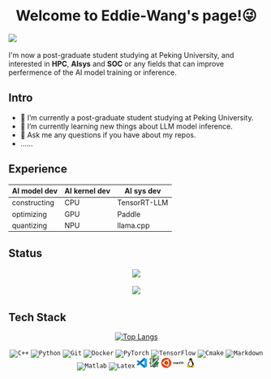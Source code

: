 <div align="center"> <h1>Welcome to Eddie-Wang's page!😜</h1></div>  

![](https://komarev.com/ghpvc/?username=Eddie-Wang1120)
                        
I'm now a post-graduate student studying at Peking University, and interested in **HPC**, **AIsys** and **SOC** or any fields that can improve perfermence of the AI model training or inference.   

## Intro

- 🔭 I’m currently a post-graduate student studying at Peking University.
- 🌱 I’m currently learning new things about LLM model inference.
- 💬 Ask me any questions if you have about my repos.
- ......

## Experience
<div align="center">
  
AI model dev  |AI kernel dev |AI sys dev
------ | --- | ---
constructing | CPU | TensorRT-LLM
optimizing | GPU | Paddle
quantizing | NPU | llama.cpp

</div>

## Status

<div align="center"><img src="https://github-readme-stats.vercel.app/api?username=Eddie-Wang1120&show_icons=true&count_private=true&hide_border=true" align="center" /></div>  
&nbsp
<div align="center"><img src="https://github-profile-trophy.vercel.app/?username=Eddie-Wang1120&column=8"/></div>  


## Tech Stack

<div align="center">

[![Top Langs](https://github-readme-stats.vercel.app/api/top-langs/?username=Eddie-Wang1120)](https://github.com/anuraghazra/github-readme-stats)

<code><img height="20" src="https://cdn.jsdelivr.net/gh/devicons/devicon/icons/cplusplus/cplusplus-original.svg" alt="C++" title="C++"></code>
<code><img height="20" src="https://cdn.jsdelivr.net/gh/devicons/devicon/icons/python/python-original.svg" alt="Python" title="Python"></code>
<code><img height="20" src="https://cdn.jsdelivr.net/gh/devicons/devicon/icons/git/git-original.svg" alt="Git" title="Git"></code>
<code><img height="20" src="https://cdn.jsdelivr.net/gh/devicons/devicon/icons/docker/docker-original.svg" alt="Docker" title="Docker"></code>
<code><img height="20" src="https://cdn.jsdelivr.net/gh/devicons/devicon/icons/pytorch/pytorch-original.svg" alt="PyTorch" title="PyTorch"></code>
<code><img height="20" src="https://cdn.jsdelivr.net/gh/devicons/devicon/icons/tensorflow/tensorflow-original.svg" alt="TensorFlow" title="TensorFlow"></code>
<code><img height="20" src="https://cdn.jsdelivr.net/gh/devicons/devicon/icons/cmake/cmake-original.svg" alt="Cmake" title="Cmake"></code>
<code><img height="20" src="https://cdn.jsdelivr.net/gh/devicons/devicon/icons/markdown/markdown-original.svg" alt="Markdown" title="MarkDown"></code>
<code><img height="20" src="https://cdn.jsdelivr.net/gh/devicons/devicon/icons/matlab/matlab-original.svg" alt="Matlab" title="Matlab"></code>
<code><img height="20" src="https://cdn.jsdelivr.net/gh/devicons/devicon/icons/latex/latex-original.svg" alt="Latex" title="Latex"></code>
<code><img height="20" src="https://raw.githubusercontent.com/github/explore/80688e429a7d4ef2fca1e82350fe8e3517d3494d/topics/visual-studio-code/visual-studio-code.png" alt="VSCode" title="VSCode"></code>
<code><img height="20" src="https://raw.githubusercontent.com/github/explore/80688e429a7d4ef2fca1e82350fe8e3517d3494d/topics/vim/vim.png" alt="Vim" title="Vim"></code>
<code><img height="20" src="https://raw.githubusercontent.com/github/explore/80688e429a7d4ef2fca1e82350fe8e3517d3494d/topics/ubuntu/ubuntu.png" alt="Ubuntu" title="Ubuntu"></code>
<code><img height="20" src="https://raw.githubusercontent.com/github/explore/80688e429a7d4ef2fca1e82350fe8e3517d3494d/topics/macos/macos.png" alt="MacOS" title="MacOS"></code>
<code><img height="20" src="https://raw.githubusercontent.com/github/explore/80688e429a7d4ef2fca1e82350fe8e3517d3494d/topics/linux/linux.png" alt="Linux" title="Linux"></code>

</div>

